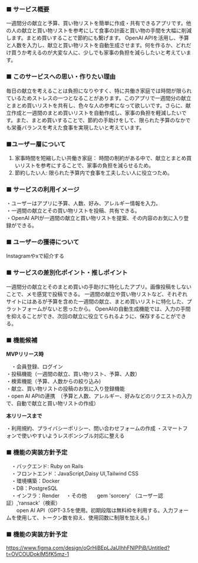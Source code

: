 ### ■ サービス概要

一週間分の献立と予算、買い物リストを簡単に作成・共有できるアプリです。他の人の献立と買い物リストを参考にして食事の計画と買い物の手間を大幅に削減します。まとめ買いすることで節約にも繋げます。
OpenAI APIを活用し、予算と人数を入力し、献立と買い物リストを自動生成させます。何を作るか、どれだけ買うか考えるのが大変な人に、少しでも家事の負担を減らしたいと考えています。

### ■ このサービスへの思い・作りたい理由

毎日の献立を考えることは負担になりやすく、特に共働き家庭では時間が限られているためストレスの一つとなることがあります。このアプリで一週間分の献立とまとめ買いリストを共有し、色々な人の参考になって欲しいです。さらに、献立作成と一週間のまとめ買いリストを自動作成し、家事の負担を軽減したいです。また、まとめ買いすることで、節約の手助けをして、限られた予算のなかでも栄養バランスを考えた食事を実現したいと考えています。

### ■ユーザー層について

1. 家事時間を短縮したい共働き家庭： 時間の制約がある中で、献立とまとめ買いリストを参考にすることで、家事の負担を減らせるため。
2. 節約したい人: 限られた予算内で食事を工夫したい人に役立つため。　　

 ### ■ サービスの利用イメージ
 
・ユーザーはアプリに予算、人数、好み、アレルギー情報を入力。  
・一週間の献立とその買い物リストを投稿、共有できる。  
・OpenAI APIが一週間の献立と買い物リストを提案、その内容のお気に入り登録ができる。

### ■ ユーザーの獲得について
Instagramやxで紹介する

### ■ サービスの差別化ポイント・推しポイント
一週間分の献立とそのまとめ買いの手助けに特化したアプリ。画像投稿をしないことで、メモ感覚で投稿できる。
一週間の献立や買い物リストなど、それぞれサイトにはあるが予算を含めた一週間の献立、まとめ買いリストに特化した、プラットフォームがないと思ったから。
OpenAIの自動生成機能では、入力の手間を抑えることができ、次回の献立に役立てられるように、保存することができる。

### ■ 機能候補
__MVPリリース時__

　・会員登録、ログイン    
  ・投稿機能（一週間の献立、買い物リスト、予算、人数）  
  ・検索機能（予算、人数からの絞り込み)  
  ・献立、買い物リストの投稿のお気に入り登録機能  
  ・open AI APIの連携　（予算と人数、アレルギー、好みなどのリクエストの入力で、自動で献立と買い物リストの作成）  
  
__本リリースまで__  

  ・利用規約、プライバシーポリシー、問い合わせフォームの作成 
  ・スマートフォンで使いやすいようレスポンシブル対応に整える
 
### ■ 機能の実装方針予定
　・バックエンド: Ruby on Rails  
　・フロントエンド：JavaScript,Daisy UI,Tailwind CSS  
　・環境構築：Docker  
　・DB：PostgreSQL  
　・インフラ：Render 
　・その他　　gem 'sorcery' （ユーザー認証）,'ransack'（検索）     
　　open AI API（GPT-3.5を使用。初期段階は無料枠を利用する。入力フォームを使用して、トークン数を抑え、使用回数に制限を加える。）
### ■ 機能の実装方針予定
https://www.figma.com/design/oGrHiBEpLJaUlhhFNlPPjB/Untitled?t=OVCOUDokIM5fK5mz-1